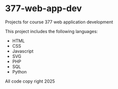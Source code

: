 # 377-web-app-dev
Projects for course 377 web application development

This project includes the following languages:
- HTML
- CSS
- Javascript
- SVG
- PHP
- SQL
- Python

All code copy right 2025